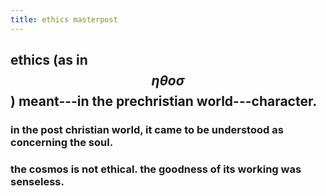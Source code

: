 ```yaml
---
title: ethics masterpost
---
```


## ethics (as in $$\eta\theta o\sigma$$) meant---in the prechristian world---character.
### in the post christian world, it came to be understood as concerning the soul.
### the cosmos is not ethical. the goodness of its working was senseless.
##
